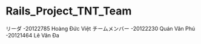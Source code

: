# Rails_Project_TNT_Team

リーダ
-20122785 Hoàng Đức Việt
チームメンバー
-20122230 Quán Văn Phú
-20121464 Lê Văn Đa